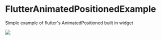# FlutterAnimatedPositionedExample
Simple example of flutter's AnimatedPositioned built in widget

![](https://media.giphy.com/media/dXofSO8s62cb9suIY5/giphy.gif)
